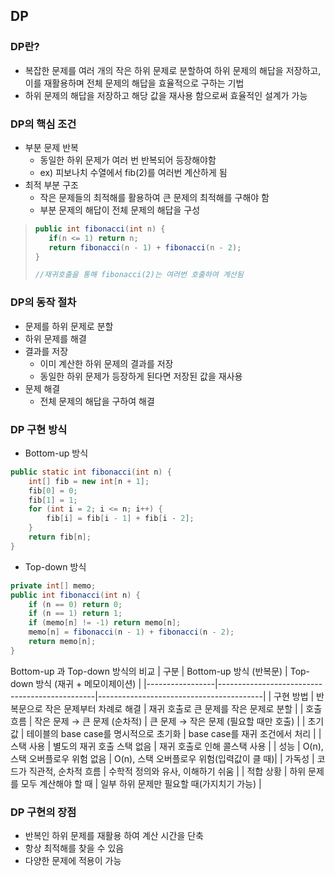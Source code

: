 ## DP
### DP란?
- 복잡한 문제를 여러 개의 작은 하위 문제로 분할하여 하위 문제의 해답을 저장하고, 이를 재활용하며 전체 문제의 해답을 효율적으로 구하는 기법
- 하위 문제의 해답을 저장하고 해당 값을 재사용 함으로써 효율적인 설계가 가능
### DP의 핵심 조건
- 부분 문제 반복
  - 동일한 하위 문제가 여러 번 반복되어 등장해야함
  - ex) 피보나치 수열에서 fib(2)를 여러번 계산하게 됨
- 최적 부분 구조
  - 작은 문제들의 최적해를 활용하여 큰 문제의 최적해를 구해야 함
  - 부분 문제의 해답이 전체 문제의 해답을 구성

>```java
> public int fibonacci(int n) {
>    if(n <= 1) return n;
>    return fibonacci(n - 1) + fibonacci(n - 2);
>}
>
>//재귀호출을 통해 fibonacci(2)는 여러번 호출하여 계산됨
>```
>

### DP의 동작 절차
- 문제를 하위 문제로 분할
- 하위 문제를 해결
- 결과를 저장
  - 이미 계산한 하위 문제의 결과를 저장
  - 동일한 하위 문제가 등장하게 된다면 저장된 값을 재사용
- 문제 해결
  - 전체 문제의 해답을 구하여 해결

### DP 구현 방식
- Bottom-up 방식
```java
public static int fibonacci(int n) {
    int[] fib = new int[n + 1];
    fib[0] = 0;
    fib[1] = 1;
    for (int i = 2; i <= n; i++) {
        fib[i] = fib[i - 1] + fib[i - 2];
    }
    return fib[n];
}
```
- Top-down 방식
```java
private int[] memo;
public int fibonacci(int n) {
    if (n == 0) return 0;
    if (n == 1) return 1;
    if (memo[n] != -1) return memo[n];
    memo[n] = fibonacci(n - 1) + fibonacci(n - 2);
    return memo[n];
}
```
Bottom-up 과 Top-down 방식의 비교
| 구분            | Bottom-up 방식 (반복문)                         | Top-down 방식 (재귀 + 메모이제이션)   |
|-----------------|-----------------------------------------------|-----------------------------------------|
| 구현 방법       | 반복문으로 작은 문제부터 차례로 해결              | 재귀 호출로 큰 문제를 작은 문제로 분할    |
| 호출 흐름       | 작은 문제 → 큰 문제 (순차적)                     | 큰 문제 → 작은 문제 (필요할 때만 호출)    |
| 초기값          | 테이블의 base case를 명시적으로 초기화            | base case를 재귀 조건에서 처리            |
| 스택 사용       | 별도의 재귀 호출 스택 없음                       | 재귀 호출로 인해 콜스택 사용              |
| 성능            | O(n), 스택 오버플로우 위험 없음                  | O(n), 스택 오버플로우 위험(입력값이 클 때)|
| 가독성          | 코드가 직관적, 순차적 흐름                        | 수학적 정의와 유사, 이해하기 쉬움         |
| 적합 상황       | 하위 문제를 모두 계산해야 할 때                   | 일부 하위 문제만 필요할 때(가지치기 가능) |

### DP 구현의 장점
- 반복인 하위 문제를 재활용 하여 계산 시간을 단축
- 항상 최적해를 찾을 수 있음
- 다양한 문제에 적용이 가능
